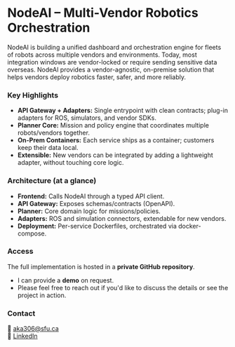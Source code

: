 # NodeAI – Multi-Vendor Robotics Orchestration

NodeAI is building a unified dashboard and orchestration engine for fleets of robots across multiple vendors and environments.
Today, most integration windows are vendor-locked or require sending sensitive data overseas. NodeAI provides a vendor-agnostic, on-premise solution that helps vendors deploy robotics faster, safer, and more reliably.  

### Key Highlights
- **API Gateway + Adapters:** Single entrypoint with clean contracts; plug-in adapters for ROS, simulators, and vendor SDKs.
- **Planner Core:** Mission and policy engine that coordinates multiple robots/vendors together.
- **On-Prem Containers:** Each service ships as a container; customers keep their data local.
- **Extensible:** New vendors can be integrated by adding a lightweight adapter, without touching core logic.

### Architecture (at a glance)
- **Frontend:** Calls NodeAI through a typed API client.
- **API Gateway:** Exposes schemas/contracts (OpenAPI).
- **Planner:** Core domain logic for missions/policies.
- **Adapters:** ROS and simulation connectors, extendable for new vendors.
- **Deployment:** Per-service Dockerfiles, orchestrated via docker-compose.

### Access
The full implementation is hosted in a **private GitHub repository**.  
- I can provide a **demo** on request.
- Please feel free to reach out if you'd like to discuss the details or see the project in action.  

### Contact
📧 aka306@sfu.ca  
🔗 [LinkedIn](https://www.linkedin.com/in/asfand-khan-a03888275/)  
